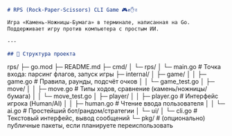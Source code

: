 ```markdown
# RPS (Rock-Paper-Scissors) CLI Game 🎮✊✋✌️

Игра «Камень-Ножницы-Бумага» в терминале, написанная на Go.  
Поддерживает игру против компьютера с простым ИИ.

---

## 📂 Структура проекта

```

rps/
├─ go.mod
├─ README.md
├─ cmd/
│  └─ rps/
│     └─ main.go             # Точка входа: парсинг флагов, запуск игры
├─ internal/
│  ├─ game/
│  │  ├─ game.go             # Правила, раунды, подсчёт очков
│  │  └─ game\_test.go
│  ├─ move/
│  │  ├─ move.go             # Типы ходов, сравнение (камень/ножницы/бумага)
│  │  └─ move\_test.go
│  ├─ player/
│  │  ├─ player.go           # Интерфейс игрока (Human/AI)
│  │  ├─ human.go            # Чтение ввода пользователя
│  │  └─ ai.go               # Простейший бот/рандом/стратегии
│  └─ ui/
│     └─ cli.go              # Текстовый интерфейс, вывод сообщений
└─ pkg/                      # (опционально) публичные пакеты, если планируете переиспользовать

````
